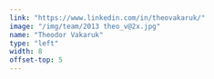 ```yaml
---
link: "https://www.linkedin.com/in/theovakaruk/"
image: "/img/team/2013 theo_v@2x.jpg"
name: "Theodor Vakaruk"
type: "left"
width: 8
offset-top: 5
---
```


